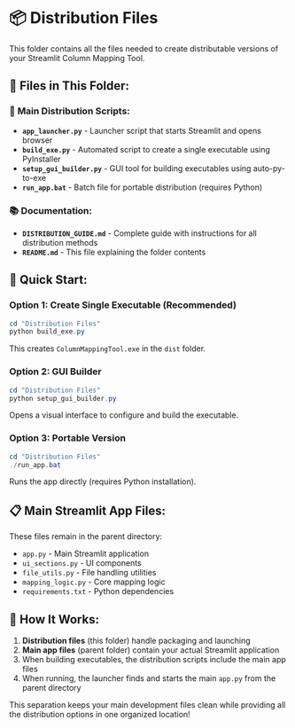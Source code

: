 # 📦 Distribution Files

This folder contains all the files needed to create distributable versions of your Streamlit Column Mapping Tool.

## 📂 Files in This Folder:

### 🚀 **Main Distribution Scripts:**
- **`app_launcher.py`** - Launcher script that starts Streamlit and opens browser
- **`build_exe.py`** - Automated script to create a single executable using PyInstaller
- **`setup_gui_builder.py`** - GUI tool for building executables using auto-py-to-exe
- **`run_app.bat`** - Batch file for portable distribution (requires Python)

### 📚 **Documentation:**
- **`DISTRIBUTION_GUIDE.md`** - Complete guide with instructions for all distribution methods
- **`README.md`** - This file explaining the folder contents

## 🎯 Quick Start:

### Option 1: Create Single Executable (Recommended)
```powershell
cd "Distribution Files"
python build_exe.py
```
This creates `ColumnMappingTool.exe` in the `dist` folder.

### Option 2: GUI Builder
```powershell
cd "Distribution Files"  
python setup_gui_builder.py
```
Opens a visual interface to configure and build the executable.

### Option 3: Portable Version
```powershell
cd "Distribution Files"
./run_app.bat
```
Runs the app directly (requires Python installation).

## 📋 Main Streamlit App Files:
These files remain in the parent directory:
- `app.py` - Main Streamlit application
- `ui_sections.py` - UI components
- `file_utils.py` - File handling utilities  
- `mapping_logic.py` - Core mapping logic
- `requirements.txt` - Python dependencies

## 🔄 How It Works:

1. **Distribution files** (this folder) handle packaging and launching
2. **Main app files** (parent folder) contain your actual Streamlit application
3. When building executables, the distribution scripts include the main app files
4. When running, the launcher finds and starts the main `app.py` from the parent directory

This separation keeps your main development files clean while providing all the distribution options in one organized location!
